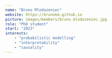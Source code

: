```yaml
---
name: "Bruno Mlodozeniec"
website: https://brunokm.github.io
picture: images/members/bruno_mlodozeniec.jpg
role: "PhD student" 
start: "2023"
interests:
    - "probabilistic modelling"
    - "interpretability"
    - "causality"
---
```

